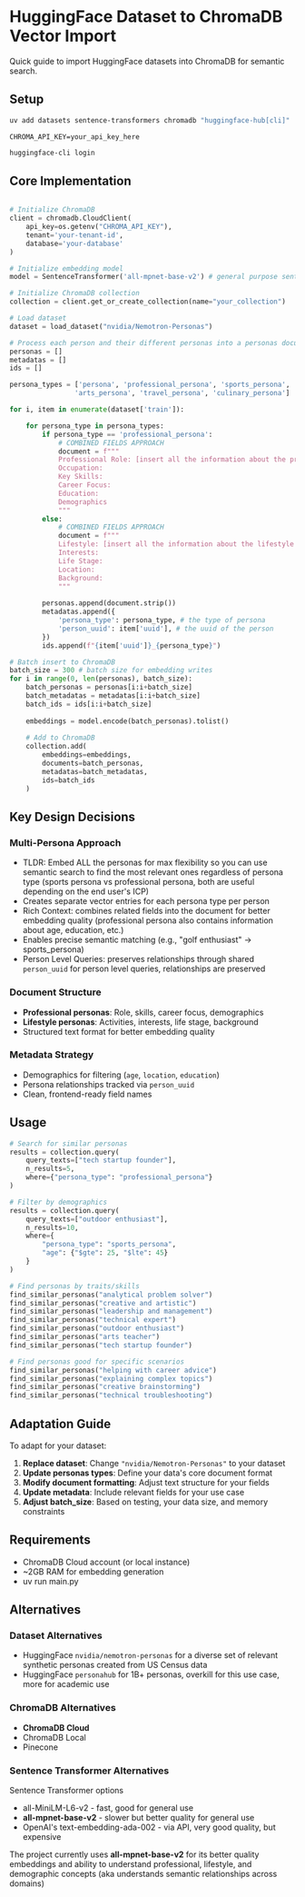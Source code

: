 # HuggingFace Dataset to ChromaDB Vector Import

Quick guide to import HuggingFace datasets into ChromaDB for semantic search.

## Setup

```bash
uv add datasets sentence-transformers chromadb "huggingface-hub[cli]"
```

```env
CHROMA_API_KEY=your_api_key_here
```

```bash
huggingface-cli login
```

## Core Implementation

```python

# Initialize ChromaDB
client = chromadb.CloudClient(
    api_key=os.getenv("CHROMA_API_KEY"),
    tenant='your-tenant-id',
    database='your-database'
)

# Initialize embedding model
model = SentenceTransformer('all-mpnet-base-v2') # general purpose sentence transformer that understands professional, lifestyle, and demographic concepts into vectors

# Initialize ChromaDB collection
collection = client.get_or_create_collection(name="your_collection")

# Load dataset
dataset = load_dataset("nvidia/Nemotron-Personas")

# Process each person and their different personas into a personas document
personas = []
metadatas = []
ids = []

persona_types = ['persona', 'professional_persona', 'sports_persona', 
                'arts_persona', 'travel_persona', 'culinary_persona']

for i, item in enumerate(dataset['train']):

    for persona_type in persona_types:
        if persona_type == 'professional_persona':
            # COMBINED FIELDS APPROACH
            document = f"""
            Professional Role: [insert all the information about the professional persona and related fields]
            Occupation:     
            Key Skills:     
            Career Focus:   
            Education:      
            Demographics
            """
        else:
            # COMBINED FIELDS APPROACH
            document = f"""
            Lifestyle: [insert all the information about the lifestyle persona and related fields]
            Interests:      
            Life Stage:     
            Location:       
            Background:     
            """
        
        personas.append(document.strip())
        metadatas.append({
            'persona_type': persona_type, # the type of persona
            'person_uuid': item['uuid'], # the uuid of the person
        })
        ids.append(f"{item['uuid']}_{persona_type}")

# Batch insert to ChromaDB
batch_size = 300 # batch size for embedding writes
for i in range(0, len(personas), batch_size):
    batch_personas = personas[i:i+batch_size]
    batch_metadatas = metadatas[i:i+batch_size]
    batch_ids = ids[i:i+batch_size]
    
    embeddings = model.encode(batch_personas).tolist()
    
    # Add to ChromaDB
    collection.add(
        embeddings=embeddings,
        documents=batch_personas,
        metadatas=batch_metadatas,
        ids=batch_ids
    )
```

## Key Design Decisions

### Multi-Persona Approach
- TLDR: Embed ALL the personas for max flexibility so you can use semantic search to find the most relevant ones regardless of persona type (sports persona vs professional persona, both are useful depending on the end user's ICP)
- Creates separate vector entries for each persona type per person
- Rich Context: combines related fields into the document for better embedding quality (professional persona also contains information about age, education, etc.)
- Enables precise semantic matching (e.g., "golf enthusiast" → sports_persona)
- Person Level Queries: preserves relationships through shared `person_uuid` for person level queries, relationships are preserved

### Document Structure
- **Professional personas**: Role, skills, career focus, demographics
- **Lifestyle personas**: Activities, interests, life stage, background
- Structured text format for better embedding quality

### Metadata Strategy
- Demographics for filtering (`age`, `location`, `education`)
- Persona relationships tracked via `person_uuid`
- Clean, frontend-ready field names

## Usage

```python
# Search for similar personas
results = collection.query(
    query_texts=["tech startup founder"],
    n_results=5,
    where={"persona_type": "professional_persona"}
)

# Filter by demographics
results = collection.query(
    query_texts=["outdoor enthusiast"],
    n_results=10,
    where={
        "persona_type": "sports_persona",
        "age": {"$gte": 25, "$lte": 45}
    }
)

# Find personas by traits/skills
find_similar_personas("analytical problem solver")
find_similar_personas("creative and artistic")
find_similar_personas("leadership and management")
find_similar_personas("technical expert")
find_similar_personas("outdoor enthusiast")
find_similar_personas("arts teacher")
find_similar_personas("tech startup founder")

# Find personas good for specific scenarios
find_similar_personas("helping with career advice")
find_similar_personas("explaining complex topics")
find_similar_personas("creative brainstorming")
find_similar_personas("technical troubleshooting")
```

## Adaptation Guide

To adapt for your dataset:

1. **Replace dataset**: Change `"nvidia/Nemotron-Personas"` to your dataset
2. **Update personas types**: Define your data's core document format
3. **Modify document formatting**: Adjust text structure for your fields
4. **Update metadata**: Include relevant fields for your use case
5. **Adjust batch_size**: Based on testing, your data size, and memory constraints

## Requirements

- ChromaDB Cloud account (or local instance)
- ~2GB RAM for embedding generation
- uv run main.py

## Alternatives

### Dataset Alternatives

- HuggingFace `nvidia/nemotron-personas` for a diverse set of relevant synthetic personas created from US Census data
- HuggingFace `personahub` for 1B+ personas, overkill for this use case, more for academic use

### ChromaDB Alternatives

- **ChromaDB Cloud**
- ChromaDB Local
- Pinecone

### Sentence Transformer Alternatives

Sentence Transformer options
- all-MiniLM-L6-v2 - fast, good for general use
- **all-mpnet-base-v2** - slower but better quality for general use
- OpenAI's text-embedding-ada-002 - via API, very good quality, but expensive

The project currently uses **all-mpnet-base-v2** for its better quality embeddings and ability to understand professional, lifestyle, and demographic concepts (aka understands semantic relationships across domains)